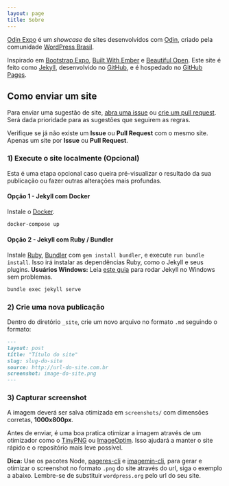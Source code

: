 ```yaml
---
layout: page
title: Sobre
---
```


<!-- Mantenha esta página sincronizada com o conteúdo do README.md :) -->

[Odin Expo](http://expo.wpod.in/) é um _showcase_ de sites desenvolvidos com [Odin](https://github.com/wpbrasil/odin), criado pela comunidade [WordPress Brasil](https://github.com/wpbrasil).

Inspirado em [Bootstrap Expo](http://expo.getbootstrap.com/), [Built With Ember](http://builtwithember.io/) e [Beautiful Open](http://beautifulopen.com/).
Este site é feito como [Jekyll](http://jekyllrb.com), desenvolvido no [GitHub](https://github.com/wpbrasil/odin-expo), e é hospedado no [GitHub Pages](https://pages.github.com).

## Como enviar um site

Para enviar uma sugestão de site, [abra uma issue](https://github.com/wpbrasil/odin-expo//issues/new) ou [crie um pull request](https://github.com/wpbrasil/odin-expo//pulls/new). Será dada prioridade para as sugestões que seguirem as regras.

Verifique se já não existe um **Issue** ou **Pull Request** com o mesmo site. Apenas um site por **Issue** ou **Pull Request**.

### 1) Execute o site localmente (Opcional)

Esta é uma etapa opcional caso queira pré-visualizar o resultado da sua publicação ou fazer outras alterações mais profundas.

#### Opção 1 - Jekyll com Docker

Instale o [Docker](https://www.docker.com/).

```sh
docker-compose up
```

#### Opção 2 - Jekyll com Ruby / Bundler

Instale [Ruby](https://www.ruby-lang.org/en/documentation/installation/), [Bundler](https://bundler.io/) com `gem install bundler`, e execute `run bundle install`. Isso irá instalar as dependências Ruby, como o Jekyll e seus plugins. **Usuários Windows:** Leia [este guia](https://jekyllrb.com/docs/windows/) para rodar Jekyll no Windows sem problemas.

```sh
bundle exec jekyll serve
```

### 2) Crie uma nova publicação

Dentro do diretório `_site`, crie um novo arquivo no formato `.md` seguindo o formato:

```md
---
layout: post
title: "Título do site"
slug: slug-do-site
source: http://url-do-site.com.br
screenshot: image-do-site.png
---
```

### 3) Capturar screenshot

A imagem deverá ser salva otimizada em `screenshots/` com dimensões corretas, **1000x800px**.

Antes de enviar, é uma boa pratica otimizar a imagem através de um otimizador como o [TinyPNG](https://tinypng.com/) ou [ImageOptim](https://imageoptim.com/). Isso ajudará a manter o site rápido e o repositório mais leve possível.

**Dica:** Use os pacotes Node, [pageres-cli](https://www.npmjs.com/package/pageres-cli) e [imagemin-cli](https://www.npmjs.com/package/imagemin-cli), para gerar e otimizar o screenshot no formato `.png` do site através do url, siga o exemplo a abaixo. Lembre-se de substituir `wordpress.org` pelo url do seu site.
